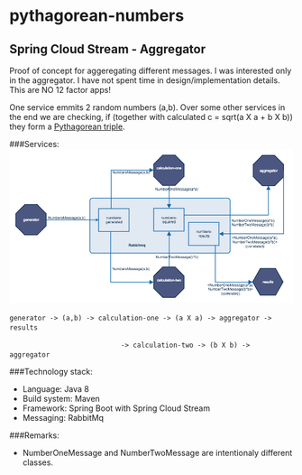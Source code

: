 # pythagorean-numbers

## Spring Cloud Stream - Aggregator

Proof of concept for aggeregating different messages.
I was interested only in the aggregator. 
I have not spent time in design/implementation details.
This are NO 12 factor apps!

One service emmits 2 random numbers (a,b). 
Over some other services in the end we are checking, if (together with calculated c = sqrt(a X a + b X b)) they form a [Pythagorean triple](https://en.wikipedia.org/wiki/Pythagorean_triple). 

###Services:
![alt text](https://github.com/realtech2000/pythagorean-numbers/blob/master/images/services.png "Services")

`generator -> (a,b) -> calculation-one -> (a X a) -> aggregator -> results`

&nbsp;&nbsp;&nbsp;&nbsp;&nbsp;&nbsp;&nbsp;&nbsp;&nbsp;&nbsp;&nbsp;&nbsp;&nbsp;&nbsp;&nbsp;&nbsp;&nbsp;&nbsp;&nbsp;&nbsp;&nbsp;&nbsp;&nbsp;&nbsp;&nbsp;&nbsp;&nbsp;&nbsp;&nbsp;&nbsp;&nbsp;&nbsp;`          -> calculation-two -> (b X b) -> aggregator`
                   


###Technology stack:
- Language: Java 8
- Build system: Maven
- Framework: Spring Boot with  Spring Cloud Stream
- Messaging: RabbitMq

###Remarks:
- NumberOneMessage and NumberTwoMessage are intentionaly different classes.
